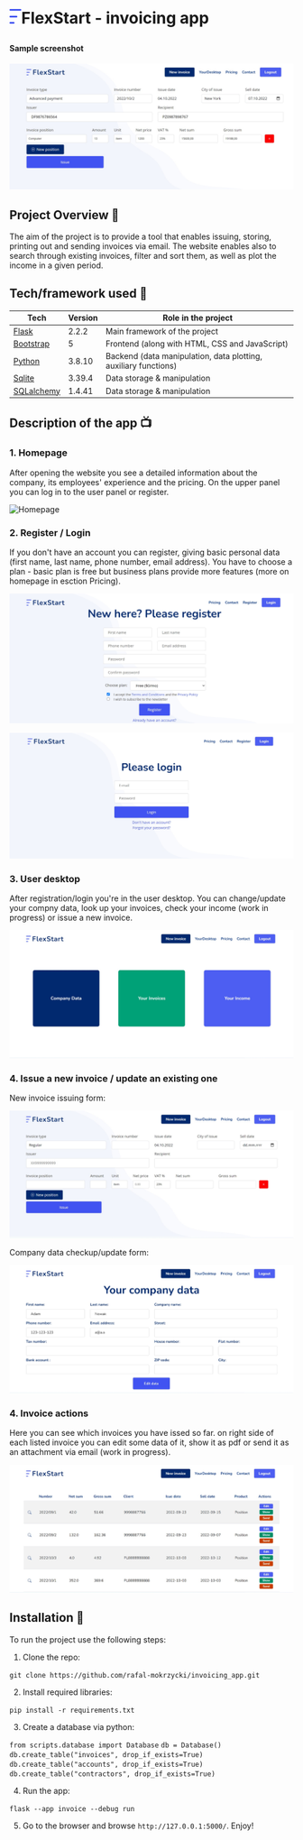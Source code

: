 <h1 align="left">

<br>

<p align="left">
<img src="static\assets\img\logo.png"  alt="Logo">FlexStart - invoicing app
</p>

</h1>

<h4 align="left">Sample screenshot</h4>

<p align="left">
  <a >
    <img src="static\assets\img\screenshots\general_screen.jpg"
         alt="Screenshot">
  </a>
</p>

## Project Overview 🎉

The aim of the project is to provide a tool that enables issuing, storing, printing out and sending invoices via email. The website enables also to search through existing invoices, filter and sort them, as well as plot the income in a given period.

## Tech/framework used 🔧

| Tech | Version | Role in the project |
| - | - | - |
| [Flask](https://flask.palletsprojects.com/en/2.2.x/) | 2.2.2 | Main framework of the project |
| [Bootstrap](https://getbootstrap.com/) | 5 | Frontend (along with HTML, CSS and JavaScript) |
| [Python](https://www.python.org/) | 3.8.10 | Backend (data manipulation, data plotting, auxiliary functions) |
| [Sqlite](https://www.sqlite.org/index.html) | 3.39.4 | Data storage & manipulation |
| [SQLalchemy](https://www.sqlalchemy.org/) | 1.4.41 | Data storage & manipulation |


## Description of the app 📺

### 1. Homepage

<p align="left">
After opening the website you see a detailed information about the company, its employees' experience and the pricing. On the upper panel you can log in to the user panel or register.</p>
<p><img src="static\assets\img\screenshots\homepage.jpg" alt="Homepage">
</p>
<p align="left">

### 2. Register / Login

If you don't have an account you can register, giving basic personal data (first name, last name, phone number, email address). You have to choose a plan - basic plan is free but business plans provide more features (more on homepage in esction Pricing).
<p><img src="static\assets\img\screenshots\register.jpg" alt="Register"></p>
</p>
<p align="left">
    <img src="static\assets\img\screenshots\login.jpg" alt="Login">
</p>

<p align="left">

### 3. User desktop

After registration/login you're in the user desktop. You can change/update your compny data, look up your invoices, check your income (work in progress) or issue a new invoice.</p>
<p><img src="static\assets\img\screenshots\registered_user.jpg" alt="User desktop">
</p>
<p align="left">

### 4. Issue a new invoice / update an existing one

New invoice issuing form:</p>
<p><img src="static\assets\img\screenshots\new_invoice.jpg" alt="New invoice">
</p>

<p align="left">
Company data checkup/update form:</p>
<p><img src="static\assets\img\screenshots\your_company_data.jpg" alt="Company data">
</p>
<p align="left">

### 4. Invoice actions

Here you can see which invoices you have issed so far. on right side of each listed invoice you can edit some data of it, show it as pdf or send it as an attachment via email (work in progress).</p>
<p><img src="static\assets\img\screenshots\your_invoices.jpg" alt="All invoices">
</p>

<!-- ## Code Example/Issues 🔍 -->


## Installation 💾

To run the project use the following steps:
1. Clone the repo:

`git clone https://github.com/rafal-mokrzycki/invoicing_app.git`

2. Install required libraries:

`pip install -r requirements.txt`

3. Create a database via python:

`from scripts.database import Database`
`db = Database()`
`db.create_table("invoices", drop_if_exists=True)`
`db.create_table("accounts", drop_if_exists=True)`
`db.create_table("contractors", drop_if_exists=True)`

4. Run the app:

`flask --app invoice --debug run`

5. Go to the browser and browse `http://127.0.0.1:5000/`. Enjoy!

<!-- ## Available scripts

| Command                   | Description                   |     |
| ------------------------- | ----------------------------- | --- |
| `npm run start`           | Open local server             |     |
| `npm run build`           | Create optimized build        |     |
| `npm run test`            | Run tests                     |     |


## Live 📍

## License 🔱 -->
